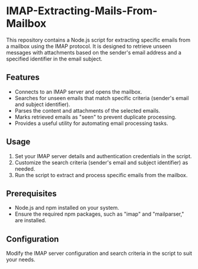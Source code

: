 # IMAP-Extracting-Mails-From-Mailbox

This repository contains a Node.js script for extracting specific emails from a mailbox using the IMAP protocol. It is designed to retrieve unseen messages with attachments based on the sender's email address and a specified identifier in the email subject.

## Features

- Connects to an IMAP server and opens the mailbox.
- Searches for unseen emails that match specific criteria (sender's email and subject identifier).
- Parses the content and attachments of the selected emails.
- Marks retrieved emails as "seen" to prevent duplicate processing.
- Provides a useful utility for automating email processing tasks.

## Usage

1. Set your IMAP server details and authentication credentials in the script.
2. Customize the search criteria (sender's email and subject identifier) as needed.
3. Run the script to extract and process specific emails from the mailbox.

## Prerequisites

- Node.js and npm installed on your system.
- Ensure the required npm packages, such as "imap" and "mailparser," are installed.

## Configuration

Modify the IMAP server configuration and search criteria in the script to suit your needs.
